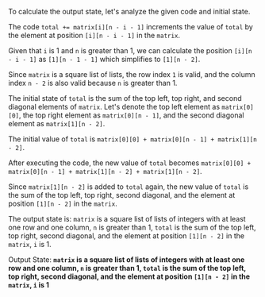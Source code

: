 To calculate the output state, let's analyze the given code and initial state.

The code `total += matrix[i][n - i - 1]` increments the value of `total` by the element at position `[i][n - i - 1]` in the `matrix`.

Given that `i` is 1 and `n` is greater than 1, we can calculate the position `[i][n - i - 1]` as `[1][n - 1 - 1]` which simplifies to `[1][n - 2]`.

Since `matrix` is a square list of lists, the row index `1` is valid, and the column index `n - 2` is also valid because `n` is greater than 1.

The initial state of `total` is the sum of the top left, top right, and second diagonal elements of `matrix`. Let's denote the top left element as `matrix[0][0]`, the top right element as `matrix[0][n - 1]`, and the second diagonal element as `matrix[1][n - 2]`.

The initial value of `total` is `matrix[0][0] + matrix[0][n - 1] + matrix[1][n - 2]`.

After executing the code, the new value of `total` becomes `matrix[0][0] + matrix[0][n - 1] + matrix[1][n - 2] + matrix[1][n - 2]`.

Since `matrix[1][n - 2]` is added to `total` again, the new value of `total` is the sum of the top left, top right, second diagonal, and the element at position `[1][n - 2]` in the `matrix`.

The output state is: `matrix` is a square list of lists of integers with at least one row and one column, `n` is greater than 1, `total` is the sum of the top left, top right, second diagonal, and the element at position `[1][n - 2]` in the `matrix`, `i` is 1.

Output State: **`matrix` is a square list of lists of integers with at least one row and one column, `n` is greater than 1, `total` is the sum of the top left, top right, second diagonal, and the element at position `[1][n - 2]` in the `matrix`, `i` is 1**